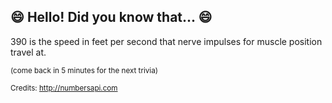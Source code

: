## :smile: Hello! Did you know that... :smile:
390 is the speed in feet per second that nerve impulses for muscle position travel at.

<sup>(come back in 5 minutes for the next trivia)</sup>


<sup>Credits: http://numbersapi.com</sup>
